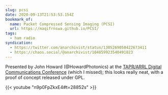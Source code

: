 ```yaml
---
slug: pcsi
date: 2020-09-13T21:53:53.154Z
bookmark_of:
  name: Packet Compressed Sensing Imaging (PCSI)
  url: https://maqifrnswa.github.io/PCSI/
tags:
  - ham radio
syndication:
  - https://twitter.com/anarchivist/status/1305269058422673411
  - https://chaos.social/@anarchivist/104859923540491823
---
```

Presented by John Howard (@HowardPhotonics) at the [TAPR/ARRL Digital Communications Conference](https://tapr.org/conferences/) (which I missed); this looks really neat, with a proof of concept released under GPL.

{{< youtube "n9p0FpZkxE4#t=28852s" >}}